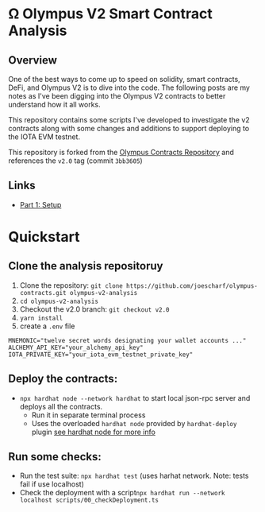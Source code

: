 # Ω Olympus V2 Smart Contract Analysis

## Overview
One of the best ways to come up to speed on solidity, smart contracts, DeFi, and Olympus V2 is to dive into the code. The following posts are my notes as I've been digging into the Olympus V2 contracts to better understand how it all works.

This repository contains some scripts I've developed to investigate the v2 contracts along with some changes and additions to support deploying to the IOTA EVM testnet.

This repository is forked from the [Olympus Contracts Repository](https://github.com/OlympusDAO/olympus-contracts.git) and references the `v2.0` tag (commit `3bb3605`)
## Links
- [Part 1: Setup](ANALYSIS/olympus_v2_smart_contract_analysis_part_1_setup.md)

# Quickstart
## Clone the analysis repositoruy
1. Clone the repository: `git clone https://github.com/joescharf/olympus-contracts.git olympus-v2-analysis`
2. `cd olympus-v2-analysis`
3. Checkout the v2.0 branch: `git checkout v2.0`
4. `yarn install`
5. create a `.env` file

```
MNEMONIC="twelve secret words designating your wallet accounts ..."
ALCHEMY_API_KEY="your_alchemy_api_key"
IOTA_PRIVATE_KEY="your_iota_evm_testnet_private_key"
```

## Deploy the contracts:
- `npx hardhat node --network hardhat` to start local json-rpc server and deploys all the contracts.
  - Run it in separate terminal process 
  - Uses the overloaded `hardhat node` provided by `hardhat-deploy` plugin [see hardhat node for more info](https://github.com/wighawag/hardhat-deploy/tree/master#2-hardhat-node)

## Run some checks:
- Run the test suite: `npx hardhat test` (uses harhat network. Note: tests fail if use localhost)
- Check the deployment with a script`npx hardhat run --network localhost scripts/00_checkDeployment.ts`
